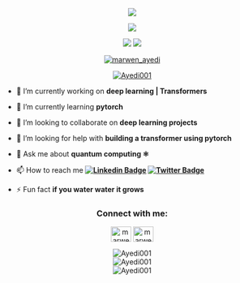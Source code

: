 <p align="center" >
<img src="https://readme-typing-svg.herokuapp.com/?lines=Hello,+World+!&center=true&size=30">
  </p>
<p align="center">
   <img src="https://readme-typing-svg.herokuapp.com/?lines=Rebooting+System...&center=true&size=30"> 

 </p>


<div align="center">

![](https://img.shields.io/github/followers/Ayedi001?color=green&logo=github)
![](https://komarev.com/ghpvc/?username=Ayedi001)



<p align="center"> <a href="https://twitter.com/marwen_ayedi" target="blank"><img src="https://img.shields.io/twitter/follow/marwen_ayedi?logo=twitter&style=for-the-badge" alt="marwen_ayedi" /></a> </p>


<p align="center"> <a href="https://github.com/ryo-ma/github-profile-trophy"><img src="https://github-profile-trophy.vercel.app/?username=Ayedi001&theme=onedark&row=2&column=3" alt="Ayedi001" /></a> </p>
</div>

- 🔭 I’m currently working on **deep learning | Transformers**

- 🌱 I’m currently learning **pytorch**

- 👯 I’m looking to collaborate on **deep learning projects**

- 🤝 I’m looking for help with **building a transformer using pytorch**

- 💬 Ask me about **quantum computing ⚛️**

- 📫 How to reach me **[![Linkedin Badge](https://img.shields.io/badge/marwen-ayedi-1a9513209?style=flat&logo=Linkedin&logoColor=white&link=https://www.linkedin.com/in/marwen-ayedi-1a9513209/)](https://www.linkedin.com/in/marwen-ayedi-1a9513209/) [![Twitter Badge](https://img.shields.io/badge/-@marwen_ayedi-1ca0f1?style=flat&labelColor=1ca0f1&logo=twitter&logoColor=white&link=https://twitter.com/marwen_ayedi)](https://twitter.com/marwen_ayedi)**

- ⚡ Fun fact **if you water water it grows**

<h3 align="center">Connect with me:</h3>
<p align="center">
<a href="https://twitter.com/marwen_ayedi" target="blank"><img align="center" src="https://raw.githubusercontent.com/rahuldkjain/github-profile-readme-generator/master/src/images/icons/Social/twitter.svg" alt="marwen_ayedi" height="30" width="40" /></a>
<a href="https://linkedin.com/in/marwen-ayedi-1a9513209" target="blank"><img align="center" src="https://raw.githubusercontent.com/rahuldkjain/github-profile-readme-generator/master/src/images/icons/Social/linked-in-alt.svg" alt="marwen-ayedi" height="30" width="40" /></a>
</p>



<div style="display: block;" align="center">







<img  src="https://github-readme-stats.vercel.app/api/top-langs?username=Ayedi001&show_icons=true&locale=en&layout=compact&theme=react&border_color=61dafb&hide_border=true" alt="Ayedi001" />

<br/>

<img class="center" src="https://github-readme-stats.vercel.app/api?username=Ayedi001&show_icons=true&theme=react&border_color=61dafb&hide_border=true" alt="Ayedi001" />


<br/>

<img class="center" src="https://github-readme-streak-stats.herokuapp.com/?user=Ayedi001&theme=react&border=61dafb&hide_border=true" alt="Ayedi001" />

<br/>

<br/>

</div>
